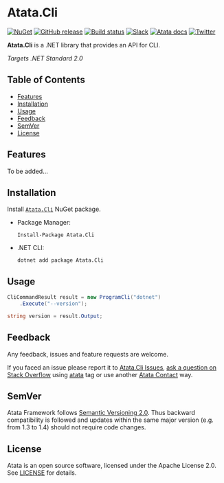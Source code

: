 # Atata.Cli

[![NuGet](http://img.shields.io/nuget/v/Atata.Cli.svg?style=flat)](https://www.nuget.org/packages/Atata.Cli/)
[![GitHub release](https://img.shields.io/github/release/atata-framework/atata-cli.svg)](https://github.com/atata-framework/atata-cli/releases)
[![Build status](https://dev.azure.com/atata-framework/atata-cli/_apis/build/status/atata-cli-ci?branchName=main)](https://dev.azure.com/atata-framework/atata-cli/_build/latest?definitionId=41&branchName=main)
[![Slack](https://img.shields.io/badge/join-Slack-green.svg?colorB=4EB898)](https://join.slack.com/t/atata-framework/shared_invite/zt-5j3lyln7-WD1ZtMDzXBhPm0yXLDBzbA)
[![Atata docs](https://img.shields.io/badge/docs-Atata_Framework-orange.svg)](https://atata.io)
[![Twitter](https://img.shields.io/badge/follow-@AtataFramework-blue.svg)](https://twitter.com/AtataFramework)

**Atata.Cli** is a .NET library that provides an API for CLI.

*Targets .NET Standard 2.0*

## Table of Contents

- [Features](#features)
- [Installation](#installation)
- [Usage](#usage)
- [Feedback](#feedback)
- [SemVer](#semver)
- [License](#license)

## Features

To be added...

## Installation

Install [`Atata.Cli`](https://www.nuget.org/packages/Atata.Cli/) NuGet package.

- Package Manager:
  ```
  Install-Package Atata.Cli
  ```

- .NET CLI:
  ```
  dotnet add package Atata.Cli
  ```

## Usage

```cs
CliCommandResult result = new ProgramCli("dotnet")
    .Execute("--version");

string version = result.Output;
```

## Feedback

Any feedback, issues and feature requests are welcome.

If you faced an issue please report it to [Atata.Cli Issues](https://github.com/atata-framework/atata-cli/issues),
[ask a question on Stack Overflow](https://stackoverflow.com/questions/ask?tags=atata+csharp) using [atata](https://stackoverflow.com/questions/tagged/atata) tag
or use another [Atata Contact](https://atata.io/contact/) way.

## SemVer

Atata Framework follows [Semantic Versioning 2.0](https://semver.org/).
Thus backward compatibility is followed and updates within the same major version
(e.g. from 1.3 to 1.4) should not require code changes.

## License

Atata is an open source software, licensed under the Apache License 2.0.
See [LICENSE](LICENSE) for details.
